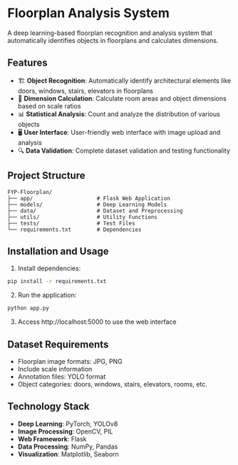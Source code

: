 # Floorplan Analysis System

A deep learning-based floorplan recognition and analysis system that automatically identifies objects in floorplans and calculates dimensions.

## Features

- 🏗️ **Object Recognition**: Automatically identify architectural elements like doors, windows, stairs, elevators in floorplans
- 📏 **Dimension Calculation**: Calculate room areas and object dimensions based on scale ratios
- 📊 **Statistical Analysis**: Count and analyze the distribution of various objects
- 🖥️ **User Interface**: User-friendly web interface with image upload and analysis
- 🔍 **Data Validation**: Complete dataset validation and testing functionality

## Project Structure

```
FYP-Floorplan/
├── app/                    # Flask Web Application
├── models/                 # Deep Learning Models
├── data/                   # Dataset and Preprocessing
├── utils/                  # Utility Functions
├── tests/                  # Test Files
└── requirements.txt        # Dependencies
```

## Installation and Usage

1. Install dependencies:
```bash
pip install -r requirements.txt
```

2. Run the application:
```bash
python app.py
```

3. Access http://localhost:5000 to use the web interface

## Dataset Requirements

- Floorplan image formats: JPG, PNG
- Include scale information
- Annotation files: YOLO format
- Object categories: doors, windows, stairs, elevators, rooms, etc.

## Technology Stack

- **Deep Learning**: PyTorch, YOLOv8
- **Image Processing**: OpenCV, PIL
- **Web Framework**: Flask
- **Data Processing**: NumPy, Pandas
- **Visualization**: Matplotlib, Seaborn
